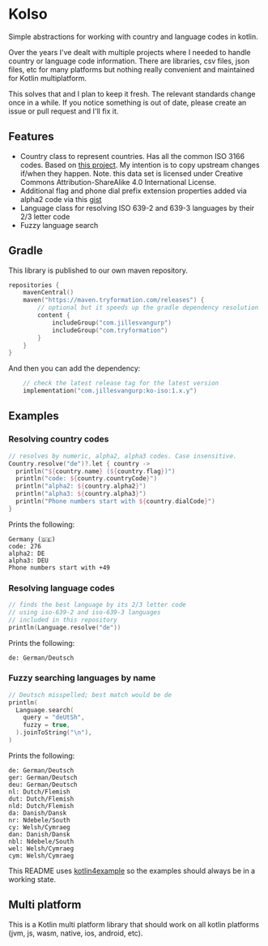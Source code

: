 # KoIso

Simple abstractions for working with country and language codes in kotlin.

Over the years I've dealt with multiple projects where I needed to handle country or language code information. There are libraries, csv files, json files, etc for many platforms but nothing really convenient and maintained for Kotlin multiplatform. 

This solves that and I plan to keep it fresh. The relevant standards change once in a while. If you notice something is out of date, please create an issue or pull request and I'll fix it.

## Features

- Country class to represent countries. Has all the common ISO 3166 codes. Based on [this project](https://github.com/lukes/ISO-3166-Countries-with-Regional-Codes). My intention is to copy upstream changes if/when they happen. Note. this data set is licensed under Creative Commons Attribution-ShareAlike 4.0 International License. 
- Additional flag and phone dial prefix extension properties added via alpha2 code via this [gist](https://gist.github.com/devhammed/78cfbee0c36dfdaa4fce7e79c0d39208)
- Language class for resolving ISO 639-2 and 639-3 languages by their 2/3 letter code
- Fuzzy language search

## Gradle

This library is published to our own maven repository.

```kotlin
repositories {
    mavenCentral()
    maven("https://maven.tryformation.com/releases") {
        // optional but it speeds up the gradle dependency resolution
        content {
            includeGroup("com.jillesvangurp")
            includeGroup("com.tryformation")
        }
    }
}
```

And then you can add the dependency:

```kotlin
    // check the latest release tag for the latest version
    implementation("com.jillesvangurp:ko-iso:1.x.y")
```

## Examples

### Resolving country codes

```kotlin
// resolves by numeric, alpha2, alpha3 codes. Case insensitive.
Country.resolve("de")?.let { country ->
  println("${country.name} (${country.flag})")
  println("code: ${country.countryCode}")
  println("alpha2: ${country.alpha2}")
  println("alpha3: ${country.alpha3}")
  println("Phone numbers start with ${country.dialCode}")
}
```

Prints the following:

```text
Germany (🇩🇪)
code: 276
alpha2: DE
alpha3: DEU
Phone numbers start with +49
```

### Resolving language codes

```kotlin
// finds the best language by its 2/3 letter code
// using iso-639-2 and iso-639-3 languages
// included in this repository
println(Language.resolve("de"))
```

Prints the following:

```text
de: German/Deutsch
```

### Fuzzy searching languages by name

```kotlin
// Deutsch misspelled; best match would be de
println(
  Language.search(
    query = "deUtSh",
    fuzzy = true,
  ).joinToString("\n"),
)
```

Prints the following:

```text
de: German/Deutsch
ger: German/Deutsch
deu: German/Deutsch
nl: Dutch/Flemish
dut: Dutch/Flemish
nld: Dutch/Flemish
da: Danish/Dansk
nr: Ndebele/South
cy: Welsh/Cymraeg
dan: Danish/Dansk
nbl: Ndebele/South
wel: Welsh/Cymraeg
cym: Welsh/Cymraeg
```

This README uses [kotlin4example](https://github.com/jillesvangurp/kotlin4example) so the examples should always be in a working state.   

## Multi platform

This is a Kotlin multi platform library that should work on all kotlin platforms (jvm, js, wasm, native, ios, android, etc).

